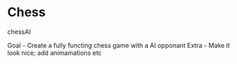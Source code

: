 # Chess
chessAI

Goal - 
Create a fully functing chess game with a AI opponant 
Extra - 
Make it look nice; add animamations etc


